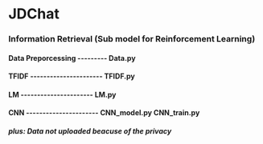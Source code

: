 # JDChat   
### Information Retrieval (Sub model for Reinforcement Learning)

#### Data Preporcessing --------- Data.py
#### TFIDF ---------------------- TFIDF.py
#### LM    ---------------------- LM.py
#### CNN   ---------------------- CNN_model.py CNN_train.py

##### plus: Data not uploaded beacuse of the privacy

